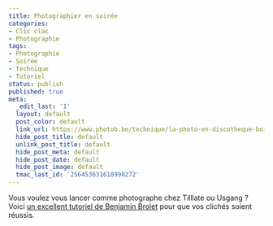 ```yaml
---
title: Photographier en soirée
categories:
- Clic clac
- Photographie
tags:
- Photographie
- Soirée
- Technique
- Tutoriel
status: publish
published: true
meta:
  _edit_last: '1'
  layout: default
  post_color: default
  link_url: https://www.photob.be/technique/la-photo-en-discotheque-boite-en-soiree/
  hide_post_title: default
  unlink_post_title: default
  hide_post_meta: default
  hide_post_date: default
  hide_post_image: default
  tmac_last_id: '256453631618998272'
---
```

Vous voulez vous lancer comme photographe chez Tilllate ou Usgang ?
Voici <a title="Le tutoriel sur le site photob.be" href="https://www.photob.be/technique/la-photo-en-discotheque-boite-en-soiree/">un excellent tutoriel de Benjamin Brolet</a> pour que vos clichés soient réussis.
